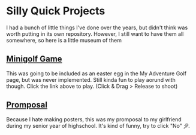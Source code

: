 # Silly Quick Projects
I had a bunch of little things I've done over the years, but didn't think was worth putting in its own repository. However, I still want to have them all somewhere, so here is a little museum of them

## <a href="https://html-preview.github.io/?url=https://github.com/CadenConde/Silly-Quick-Projects/blob/main/minigolfGame/minigolf.html">Minigolf Game</a>
This was going to be included as an easter egg in the My Adventure Golf page, but was never implemented. Still kinda fun to play aorund with though. Click the link above to play. (Click & Drag > Release to shoot)

## <a href="https://html-preview.github.io/?url=https://github.com/CadenConde/Silly-Quick-Projects/blob/main/Promposal/Promposal.html">Promposal</a>
Because I hate making posters, this was my promposal to my girlfriend during my senior year of highschool. It's kind of funny, try to click "No" ;P.
